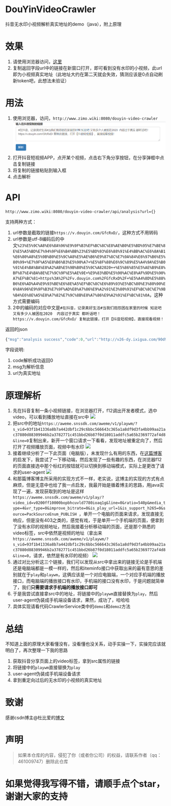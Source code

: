 # DouYinVideoCrawler

抖音无水印小视频解析真实地址的demo（java），附上原理

# 效果

1. 请使用浏览器访问，[这里](http://www.zimo.wiki:8080/douyin-video-crawler/api/analysis?url=https://v.douyin.com/gU8REJ/)
2. 复制返回字段url中的链接在新窗口打开，即可看到没有水印的小视频，此url即为小视频真实地址（此地址大约在第二天就会失效，猜测应该是0点自动刷新token吧，此想法未验证）

# 用法

1. 使用浏览器，访问，`http://www.zimo.wiki:8080/douyin-video-crawler`
![](screenshots/32e9b4f3.png)
2. 打开抖音短视频APP，点开某个视频，点击右下角分享按钮，在分享弹框中点击复制链接
3. 将复制的链接粘贴到输入框
4. 点击解析

# API
```shell script
http://www.zimo.wiki:8080/douyin-video-crawler/api/analysis?url={}
```
支持两种方式：

1. url参数是截取的链接`https://v.douyin.com/GfcRxD/`，这种方式不用转码
2. url参数是utf-8编码后的中文`%23%E5%9C%A8%E6%8A%96%E9%9F%B3%EF%BC%8C%E8%AE%B0%E5%BD%95%E7%BE%8E%E5%A5%BD%E7%94%9F%E6%B4%BB%23%E5%BD%93%E6%88%91%E4%BB%AC%E6%8A%B1%E6%80%A8%E5%9B%B0%E5%9C%A8%E5%AE%B6%E9%87%8C%E7%9A%84%E6%97%B6%E5%80%99+%E7%9F%A5%E8%B6%B3%E5%90%A7+%E5%8F%88%E6%9C%89%E5%A4%9A%E5%B0%91%E4%BA%BA%E8%A2%AB%E5%9B%B0%E5%9C%A82020++%E5%86%85%E5%AE%B9%E8%BF%87%E4%BA%8E%E7%9C%9F%E5%AE%9E+%E9%83%BD%E5%90%AC%E8%AF%9D%E5%90%A7%EF%BC%81+https%3A%2F%2Fv.douyin.com%2FGfcRxD%2F+%E5%A4%8D%E5%88%B6%E6%AD%A4%E9%93%BE%E6%8E%A5%EF%BC%8C%E6%89%93%E5%BC%80%E3%80%90%E6%8A%96%E9%9F%B3%E7%9F%AD%E8%A7%86%E9%A2%91%E3%80%91%EF%BC%8C%E7%9B%B4%E6%8E%A5%E8%A7%82%E7%9C%8B%E8%A7%86%E9%A2%91%EF%BC%81%0A`，这种方式需要编码
3. 2中的编码的对应中文是`#在抖音，记录美好生活#当我们抱怨困在家里的时候 知足吧 又有多少人被困在2020  内容过于真实 都听话吧！ https://v.douyin.com/GfcRxD/ 复制此链接，打开【抖音短视频】，直接观看视频！`

返回的json
```javascript
{"msg":"analysis success","code":0,"url":"http://v26-dy.ixigua.com/90d958523a87b2c35ee90a44bdf1fe1b/5e75f757/video/tos/cn/tos-cn-ve-15/02c47ad4905549d1b107f28dc21b53d0/?a=1128&br=0&bt=2384&cr=0&cs=0&dr=0&ds=6&er=&l=202003211815050100140472071516D06C&lr=&qs=0&rc=MzZ4dWlneXY0czMzO2kzM0ApaDVoNjZnaTtlNzo0OTpmOmc0L25jNGliMjZfLS0vLS9zcy00YTBiYmMtLi01MF8yNF86Yw%3D%3D&vl=&vr="}
```

字段说明:
1. code解析成功返回0
2. msg为解析信息
3. url为真实地址

# 原理解析

1. 先在抖音复制一条小视频链接，在浏览器打开，f12调出开发者模式，选中video，可以看到播放地址直接在src中
![](screenshots/03b1f500.png)
2. 把src中的地址`https://aweme.snssdk.com/aweme/v1/playwm/?s_vid=93f1b41336a8b7a442dbf1c29c6bbc566643c365a1a8df9d3fa4bb99aa21ac37880d88309946b2a3782771c451bbd26b87f0d18011addfc5a65b2369772af4d8&line=0`复制出来，新开一个窗口请求一下看看，发现地址被重定向了，然后打开了视频播放页面，视频中有水印
![](screenshots/d44c2af1.png)
3. 接着继续分析了一下此页面（电脑版），未发现什么有用的东西，在[这篇博客](https://blog.csdn.net/qq_28121913/article/details/102730184)的启发下，我尝试了一下移动端，然后发现了一些有趣的东西，在浏览器f12的页面直接选中那个标红的按钮就可以切换到移动端模式，实际上是更改了请求的user-agent
![](screenshots/c4771500.png)
4. 和那篇博客博主所采用的实现方式不一样，老实说，这博主的实现的方式有点麻烦，但是无意中也给了我一点启发，我最开始是循着博主的思路，用java实现了一遍，发现获取到的地址是这样`https://aweme.snssdk.com/aweme/v1/play/?video_id=v0200ff10000bopbhcuvld7780ioaq1g&line=0&ratio=540p&media_type=4&vr_type=0&improve_bitrate=0&is_play_url=1&is_support_h265=0&source=PackSourceEnum_PUBLISH
`，单开一个电脑的页面来请求，发现直接无响应，但是没有403之类的，感觉有戏，于是单开一个手机端的页面，便拿到了没有水印的视频地址，然后我接着分析移动端的页面，还是那个熟悉的video标签，src中依然是视频的地址（拿出来`https://aweme.snssdk.com/aweme/v1/playwm/?s_vid=93f1b41336a8b7a442dbf1c29c6bbc566643c365a1a8df9d3fa4bb99aa21ac37880d88309946b2a3782771c451bbd26b87f0d18011addfc5a65b2369772af4d8&line=0`，请求，依然是有水印的视频）
![](screenshots/a905a701.png)
5. 通过对比分析这三个链接，我们可以发现从src中拿出来的链接无论是手机端还是电脑端都是一模一样的，然后和iteminfo接口中获取出来的最有意思的差别就在于`play`和`playwm`，这俩应该是一个对应电脑端，一个对应手机端的播放接口，而电脑端的播放接口有水印，手机端的接口没有水印，于是问题就简单了，我们**只需要请求手机端的播放接口即可**
6. 于是我尝试直接拿src中的地址，将链接中的`playwm`直接替换为`play`，然后user-agent伪装成手机端设备请求，果然，成功了，哈哈哈
7. 具体实现请看代码CrawlerService类中的`demo1`和`demo2`方法

# 总结

不知道上面的原理大家看懂没有，没看懂也没关系，动手实操一下，实操完应该就明白了，再次整理一下我的思路
1. 获取抖音分享页面上的video标签，拿到src属性的链接
2. 将链接中的`playwm`直接替换为`play`
3. user-agent伪装成手机端设备请求
4. 拿到重定向过后的无水印的小视频的真实地址

# 致谢

感谢csdn博主@杜比爱的[博文](https://blog.csdn.net/qq_28121913/article/details/102730184)

# 声明

> 如果本仓库的内容，侵犯了你（或者你公司）的权益，请联系作者（qq：461009747）删除此仓库


# 如果觉得我写得不错，请顺手点个star，谢谢大家的支持


